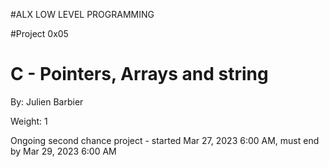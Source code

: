 #ALX LOW LEVEL PROGRAMMING

#Project 0x05

# C - Pointers, Arrays and string



By: Julien Barbier

Weight: 1

Ongoing second chance project - started Mar 27, 2023 6:00 AM, must end by Mar 29, 2023 6:00 AM
